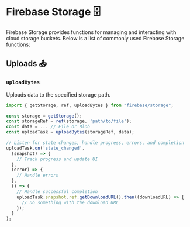 # Firebase Storage 🗄️

Firebase Storage provides functions for managing and interacting with cloud storage buckets. Below is a list of commonly used Firebase Storage functions:

## Uploads 📤

### `uploadBytes`
Uploads data to the specified storage path.

```javascript
import { getStorage, ref, uploadBytes } from "firebase/storage";

const storage = getStorage();
const storageRef = ref(storage, 'path/to/file');
const data = ... // File or Blob
const uploadTask = uploadBytes(storageRef, data);

// Listen for state changes, handle progress, errors, and completion
uploadTask.on('state_changed', 
  (snapshot) => {
    // Track progress and update UI
  }, 
  (error) => {
    // Handle errors
  }, 
  () => {
    // Handle successful completion
    uploadTask.snapshot.ref.getDownloadURL().then((downloadURL) => {
      // Do something with the download URL
    });
  }
);

